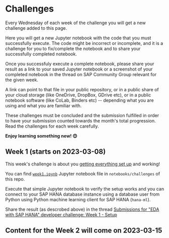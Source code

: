 # Challenges

Every Wednesday of each week of the challenge you will get a new challenge added to this page.

Here you will get a new Jupyter notebook with the code that you must successfully execute. The code might be incorrect or incomplete, and it is a challenge for you to fix/complete the notebook and to share your successfully completed notebook.

Once you successfuly execute a complete notebook, please share your result as a link to your saved Jupyter notebook or a screenshot of your completed notebook in the thread on SAP Community Group relevant for the given week.

A link can point to that file in your public repository, or in a public share of your cloud storage (like OneDrive, DropBox, GDrive etc), or in a public notebook software (like CoLab, Binders etc) -- depending what you are using and what you are familiar with.

These challenges must be concluded and the submission fulfilled in order to have your submission counted towards the month's total progression. Read the challenges for each week carefully.

**Enjoy learning something new! 😊**

## Week 1 (starts on 2023-03-08)

This week's challenge is about you [getting everything set up](README.md#setup-for-the-challenge) and working! 

You can find [`week1.ipynb`](notebooks/challenges/week1.ipynb) Jupyter notebook file in `notebooks/challenges` of this repo.

Execute that simple Jupyter notebook to verify the setup works and you can connect to your SAP HANA database instance using a database user from Python using Python machine learning client for SAP HANA (`hana-ml`).

Share the result (as descrobed above) in the thread [Submissions for "EDA with SAP HANA" developer challenge: Week 1 - Setup](https://groups.community.sap.com/t5/application-development/submissions-for-quot-eda-with-sap-hana-quot-developer-challenge/m-p/223607/highlight/true#M1109)

## Content for the Week 2 will come on 2023-03-15